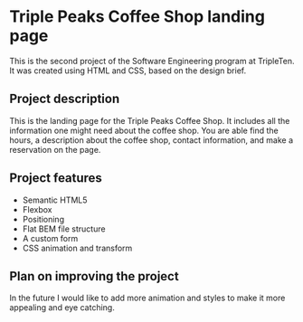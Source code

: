# Triple Peaks Coffee Shop landing page

This is the second project of the Software Engineering program at TripleTen. It was created using HTML and CSS, based on the design brief.

## Project description

This is the landing page for the Triple Peaks Coffee Shop. It includes all the information one might need about the coffee shop. You are able find the hours, a description about the coffee shop, contact information, and make a reservation on the page.

## Project features

- Semantic HTML5
- Flexbox
- Positioning
- Flat BEM file structure
- A custom form
- CSS animation and transform

## Plan on improving the project

In the future I would like to add more animation and styles to make it more appealing and eye catching.
